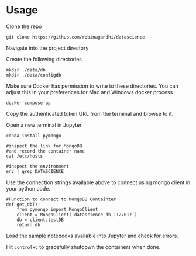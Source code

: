 # Usage

Clone the repo 

```
git clone https://github.com/robinagandhi/datascience
```

Navigate into the project directory

Create the following directories

```
mkdir ./data/db
mkdir ./data/configdb
```

Make sure Docker has permission to write to these directories. You can adjust this in your preferences for Mac and Windows docker process

```
docker-compose up
```

Copy the authenticated token URL from the terminal and browse to it. 

Open a new terminal in Jupyter

```
conda install pymongo

#inspect the link for MongoDB
#and record the container name
cat /etc/hosts

#inspect the environment
env | grep DATASCIENCE

```

Use the connection strings available above to connect using mongo client in your python code.

```
#Function to connect to MongoDB Containter
def get_db():
    from pymongo import MongoClient
    client = MongoClient('datascience_db_1:27017')
    db = client.testDB
    return db

```
Load the sample notebooks available into Jupyter and check for errors.

Hit `control+c` to gracefully shutdown the containers when done.

